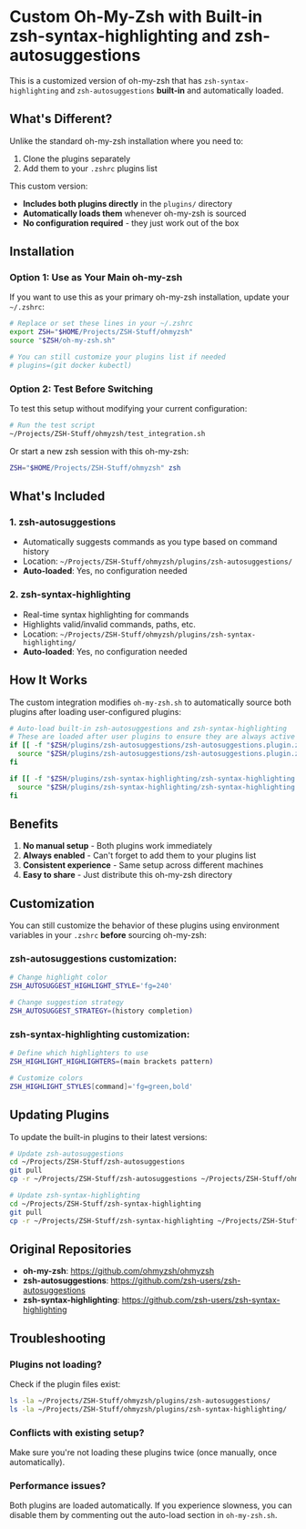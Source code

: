 # Custom Oh-My-Zsh with Built-in zsh-syntax-highlighting and zsh-autosuggestions

This is a customized version of oh-my-zsh that has `zsh-syntax-highlighting` and `zsh-autosuggestions` **built-in** and automatically loaded.

## What's Different?

Unlike the standard oh-my-zsh installation where you need to:
1. Clone the plugins separately
2. Add them to your `.zshrc` plugins list

This custom version:
- **Includes both plugins directly** in the `plugins/` directory
- **Automatically loads them** whenever oh-my-zsh is sourced
- **No configuration required** - they just work out of the box

## Installation

### Option 1: Use as Your Main oh-my-zsh

If you want to use this as your primary oh-my-zsh installation, update your `~/.zshrc`:

```zsh
# Replace or set these lines in your ~/.zshrc
export ZSH="$HOME/Projects/ZSH-Stuff/ohmyzsh"
source "$ZSH/oh-my-zsh.sh"

# You can still customize your plugins list if needed
# plugins=(git docker kubectl)
```

### Option 2: Test Before Switching

To test this setup without modifying your current configuration:

```bash
# Run the test script
~/Projects/ZSH-Stuff/ohmyzsh/test_integration.sh
```

Or start a new zsh session with this oh-my-zsh:

```bash
ZSH="$HOME/Projects/ZSH-Stuff/ohmyzsh" zsh
```

## What's Included

### 1. zsh-autosuggestions
- Automatically suggests commands as you type based on command history
- Location: `~/Projects/ZSH-Stuff/ohmyzsh/plugins/zsh-autosuggestions/`
- **Auto-loaded**: Yes, no configuration needed

### 2. zsh-syntax-highlighting
- Real-time syntax highlighting for commands
- Highlights valid/invalid commands, paths, etc.
- Location: `~/Projects/ZSH-Stuff/ohmyzsh/plugins/zsh-syntax-highlighting/`
- **Auto-loaded**: Yes, no configuration needed

## How It Works

The custom integration modifies `oh-my-zsh.sh` to automatically source both plugins after loading user-configured plugins:

```zsh
# Auto-load built-in zsh-autosuggestions and zsh-syntax-highlighting
# These are loaded after user plugins to ensure they are always active
if [[ -f "$ZSH/plugins/zsh-autosuggestions/zsh-autosuggestions.plugin.zsh" ]]; then
  source "$ZSH/plugins/zsh-autosuggestions/zsh-autosuggestions.plugin.zsh"
fi

if [[ -f "$ZSH/plugins/zsh-syntax-highlighting/zsh-syntax-highlighting.plugin.zsh" ]]; then
  source "$ZSH/plugins/zsh-syntax-highlighting/zsh-syntax-highlighting.plugin.zsh"
fi
```

## Benefits

1. **No manual setup** - Both plugins work immediately
2. **Always enabled** - Can't forget to add them to your plugins list
3. **Consistent experience** - Same setup across different machines
4. **Easy to share** - Just distribute this oh-my-zsh directory

## Customization

You can still customize the behavior of these plugins using environment variables in your `.zshrc` **before** sourcing oh-my-zsh:

### zsh-autosuggestions customization:
```zsh
# Change highlight color
ZSH_AUTOSUGGEST_HIGHLIGHT_STYLE='fg=240'

# Change suggestion strategy
ZSH_AUTOSUGGEST_STRATEGY=(history completion)
```

### zsh-syntax-highlighting customization:
```zsh
# Define which highlighters to use
ZSH_HIGHLIGHT_HIGHLIGHTERS=(main brackets pattern)

# Customize colors
ZSH_HIGHLIGHT_STYLES[command]='fg=green,bold'
```

## Updating Plugins

To update the built-in plugins to their latest versions:

```bash
# Update zsh-autosuggestions
cd ~/Projects/ZSH-Stuff/zsh-autosuggestions
git pull
cp -r ~/Projects/ZSH-Stuff/zsh-autosuggestions ~/Projects/ZSH-Stuff/ohmyzsh/plugins/

# Update zsh-syntax-highlighting
cd ~/Projects/ZSH-Stuff/zsh-syntax-highlighting
git pull
cp -r ~/Projects/ZSH-Stuff/zsh-syntax-highlighting ~/Projects/ZSH-Stuff/ohmyzsh/plugins/
```

## Original Repositories

- **oh-my-zsh**: https://github.com/ohmyzsh/ohmyzsh
- **zsh-autosuggestions**: https://github.com/zsh-users/zsh-autosuggestions
- **zsh-syntax-highlighting**: https://github.com/zsh-users/zsh-syntax-highlighting

## Troubleshooting

### Plugins not loading?

Check if the plugin files exist:
```bash
ls -la ~/Projects/ZSH-Stuff/ohmyzsh/plugins/zsh-autosuggestions/
ls -la ~/Projects/ZSH-Stuff/ohmyzsh/plugins/zsh-syntax-highlighting/
```

### Conflicts with existing setup?

Make sure you're not loading these plugins twice (once manually, once automatically).

### Performance issues?

Both plugins are loaded automatically. If you experience slowness, you can disable them by commenting out the auto-load section in `oh-my-zsh.sh`.
